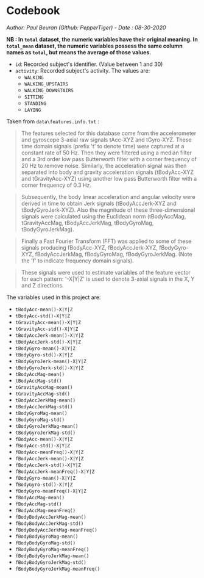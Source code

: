 # Codebook
*Author: Paul Beuran (Github: PepperTiger) - Date : 08-30-2020*

**NB : In `total` dataset, the numeric variables have their original meaning. In `total_mean` dataset, the numeric variables possess the same column names as `total`, but means the average of those values.** 

- `id`: Recorded subject's identifier. (Value between 1 and 30)
- `activity`: Recorded subject's activity. The values are:
  - `WALKING`
  - `WALKING_UPSTAIRS`
  - `WALKING_DOWNSTAIRS`
  - `SITTING`
  - `STANDING`
  - `LAYING`
  
Taken from `data\features.info.txt` :

> The features selected for this database come from the accelerometer and gyroscope 3-axial raw signals tAcc-XYZ and tGyro-XYZ. These time domain signals (prefix 't' to denote time) were captured at a constant rate of 50 Hz. Then they were filtered using a median filter and a 3rd order low pass Butterworth filter with a corner frequency of 20 Hz to remove noise.  Similarly, the acceleration signal was then separated into body and gravity acceleration signals (tBodyAcc-XYZ and tGravityAcc-XYZ) using another low pass Butterworth filter with a corner frequency of 0.3 Hz.  
  
  > Subsequently, the body linear acceleration and angular velocity were derived in time to obtain Jerk signals (tBodyAccJerk-XYZ and tBodyGyroJerk-XYZ). Also the magnitude of these three-dimensional signals were calculated using the Euclidean norm (tBodyAccMag, tGravityAccMag, tBodyAccJerkMag, tBodyGyroMag, tBodyGyroJerkMag).  
  
  > Finally a Fast Fourier Transform (FFT) was applied to some of these signals producing fBodyAcc-XYZ, fBodyAccJerk-XYZ, fBodyGyro-XYZ, fBodyAccJerkMag, fBodyGyroMag, fBodyGyroJerkMag. (Note the 'f' to indicate frequency domain signals).  
  
  > These signals were used to estimate variables of the feature vector for each pattern: '-X|Y|Z' is used to denote 3-axial signals in the X, Y and Z directions.
  
  The variables used in this project are:
- `tBodyAcc-mean()-X|Y|Z`
- `tBodyAcc-std()-X|Y|Z`
- `tGravityAcc-mean()-X|Y|Z`
- `tGravityAcc-std()-X|Y|Z`
- `tBodyAccJerk-mean()-X|Y|Z`
- `tBodyAccJerk-std()-X|Y|Z`
- `tBodyGyro-mean()-X|Y|Z`
- `tBodyGyro-std()-X|Y|Z`
- `tBodyGyroJerk-mean()-X|Y|Z`
- `tBodyGyroJerk-std()-X|Y|Z`
- `tBodyAccMag-mean()`
- `tBodyAccMag-std()`
- `tGravityAccMag-mean()`
- `tGravityAccMag-std()`
- `tBodyAccJerkMag-mean()`
- `tBodyAccJerkMag-std()`
- `tBodyGyroMag-mean()`
- `tBodyGyroMag-std()`
- `tBodyGyroJerkMag-mean()`
- `tBodyGyroJerkMag-std()`
- `fBodyAcc-mean()-X|Y|Z`
- `fBodyAcc-std()-X|Y|Z`
- `fBodyAcc-meanFreq()-X|Y|Z`
- `fBodyAccJerk-mean()-X|Y|Z`
- `fBodyAccJerk-std()-X|Y|Z`
- `fBodyAccJerk-meanFreq()-X|Y|Z`
- `fBodyGyro-mean()-X|Y|Z`
- `fBodyGyro-std()-X|Y|Z`
- `fBodyGyro-meanFreq()-X|Y|Z`
- `fBodyAccMag-mean()`
- `fBodyAccMag-std()`
- `fBodyAccMag-meanFreq()`
- `fBodyBodyAccJerkMag-mean()`
- `fBodyBodyAccJerkMag-std()`
- `fBodyBodyAccJerkMag-meanFreq()`
- `fBodyBodyGyroMag-mean()`
- `fBodyBodyGyroMag-std()`
- `fBodyBodyGyroMag-meanFreq()`
- `fBodyBodyGyroJerkMag-mean()`
- `fBodyBodyGyroJerkMag-std()`
- `fBodyBodyGyroJerkMag-meanFreq()`
